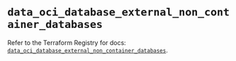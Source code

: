 # `data_oci_database_external_non_container_databases`

Refer to the Terraform Registry for docs: [`data_oci_database_external_non_container_databases`](https://registry.terraform.io/providers/oracle/oci/7.19.0/docs/data-sources/database_external_non_container_databases).
